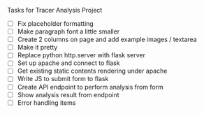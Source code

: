 Tasks for Tracer Analysis Project

 - [ ] Fix placeholder formatting
 - [ ] Make paragraph font a little smaller
 - [ ] Create 2 columns on page and add example images / textarea
 - [ ] Make it pretty
 - [ ] Replace python http.server with flask server
 - [ ] Set up apache and connect to flask
 - [ ] Get existing static contents rendering under apache
 - [ ] Write JS to submit form to flask
 - [ ] Create API endpoint to perform analysis from form
 - [ ] Show analysis result from endpoint
 - [ ] Error handling items
